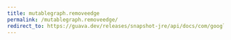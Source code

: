 ```yaml
---
title: mutablegraph.removeedge
permalink: /mutablegraph.removeedge/
redirect_to: https://guava.dev/releases/snapshot-jre/api/docs/com/google/common/graph/MutableGraph.html#removeEdge-N-N-
---
```


